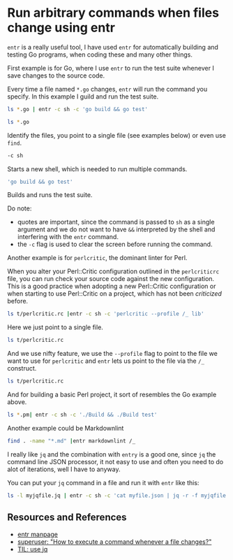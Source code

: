 # Run arbitrary commands when files change using entr

`entr` is a really useful tool, I have used `entr` for automatically building and testing Go programs, when coding these and many other things.

First example is for Go, where I use `entr` to run the test suite whenever I save changes to the source code.

Every time a file named `*.go` changes, `entr` will run the command you specify. In this example I guild and run the test suite.

```bash
ls *.go | entr -c sh -c 'go build && go test'
```

```bash
ls *.go
```

Identify the files, you point to a single file (see examples below) or even use `find`.

```bash
-c sh
```

Starts a new shell, which is needed to run multiple commands.

```bash
'go build && go test'
```

Builds and runs the test suite.

Do note:

- quotes are important, since the command is passed to `sh` as a single argument and we do not want to have `&&` interpreted by the shell and interfering with the `entr` command.
- the `-c` flag is used to clear the screen before running the command.

Another example is for `perlcritic`, the dominant linter for Perl.

When you alter your Perl::Critic configuration outlined in the `perlcriticrc` file, you can run check your source code against the new configuration. This is a good practice when adopting a new Perl::Critic configuration or when starting to use Perl::Critic on a project, which has not been _criticized_ before.

```bash
ls t/perlcritic.rc |entr -c sh -c 'perlcritic --profile /_ lib'
```

Here we just point to a single file.

```bash
ls t/perlcritic.rc
```

And we use nifty feature, we use the `--profile` flag to point to the file we want to use for `perlcritic` and `entr` lets us point to the file via the `/_` construct.

```bash
ls t/perlcritic.rc
```

And for building a basic Perl project, it sort of resembles the Go example above.

```bash
ls *.pm| entr -c sh -c './Build && ./Build test'
```

Another example could be Markdownlint

```bash
find . -name "*.md" |entr markdownlint /_
```

I really like `jq` and the combination with `entry` is a good one, since `jq` the command line JSON processor, it not easy to use and often you need to do alot of iterations, well I have to anyway.

You can put your `jq` command in a file and run it with `entr` like this:

```bash
ls -l myjqfile.jq | entr -c sh -c 'cat myfile.json | jq -r -f myjqfile.jq'
```

## Resources and References

- [entr manpage](https://manpages.ubuntu.com/manpages/xenial/man1/entr.1.html)
- [superuser: "How to execute a command whenever a file changes?"](https://superuser.com/questions/181517/how-to-execute-a-command-whenever-a-file-changes)
- [TIL: use jq](../jq/use_jq.md)
